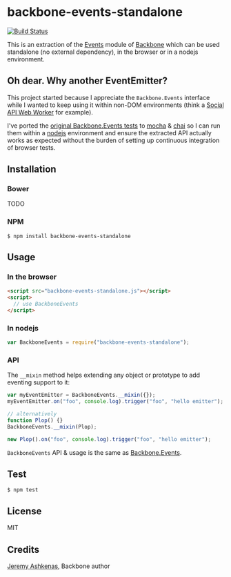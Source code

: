 backbone-events-standalone
==========================

[![Build Status](https://travis-ci.org/n1k0/backbone-events-standalone.png)](https://travis-ci.org/n1k0/backbone-events-standalone)

This is an extraction of the [Events] module of [Backbone] which can be used
standalone (no external dependency), in the browser or in a nodejs environment.

## Oh dear. Why another EventEmitter?

This project started because I appreciate the `Backbone.Events` interface while
I wanted to keep using it within non-DOM environments (think a [Social API Web
Worker] for example).

I've ported the [original Backbone.Events tests] to [mocha] & [chai] so I can
run them within a [nodejs] environment and ensure the extracted API actually
works as expected without the burden of setting up continuous integration of
browser tests.

## Installation

### Bower

TODO

### NPM

```
$ npm install backbone-events-standalone
```

## Usage

### In the browser

```html
<script src="backbone-events-standalone.js"></script>
<script>
  // use BackboneEvents
</script>
```

### In nodejs

```js
var BackboneEvents = require("backbone-events-standalone");
```

### API

The `__mixin` method helps extending any object or prototype to add eventing
support to it:

```js
var myEventEmitter = BackboneEvents.__mixin({});
myEventEmitter.on("foo", console.log).trigger("foo", "hello emitter");

// alternatively
function Plop() {}
BackboneEvents.__mixin(Plop);

new Plop().on("foo", console.log).trigger("foo", "hello emitter");
```

`BackboneEvents` API & usage is the same as [Backbone.Events].

## Test

```
$ npm test
```

## License

MIT

## Credits

[Jeremy Ashkenas](http://ashkenas.com/), Backbone author

[Events]: http://backbonejs.org/#Events
[Backbone.Events]: http://backbonejs.org/#Events
[Backbone]: http://backbonejs.org/
[mocha]: (http://visionmedia.github.io/mocha/)
[chai]: http://chaijs.com/
[nodejs]: nodejs.org/
[original Backbone.Events tests]: https://github.com/jashkenas/backbone/blob/699fe3271262043bb137bae97bd0003d6d193f27/test/events.js
[Social API Web Worker]: https://developer.mozilla.org/en-US/docs/Social_API/Service_worker_API_reference
